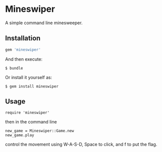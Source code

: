 # Mineswiper

A simple command line minesweeper.

## Installation

```ruby
gem 'mineswiper'
```

And then execute:

    $ bundle

Or install it yourself as:

    $ gem install mineswiper

## Usage

```
require 'mineswiper'
```

then in the command line

```
new_game = Mineswiper::Game.new
new_game.play
```

control the movement using W-A-S-D, Space to click, and f to put the flag.

